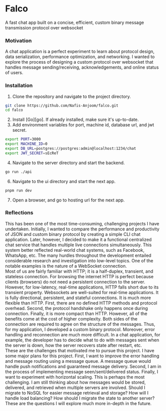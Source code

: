 # Falco
A fast chat app built on a concise, efficient, custom binary message transmission protocol over websocket

### Motivation
A chat application is a perfect experiment to learn about protocol design, data serialization, performance optimization, and networking. I wanted to explore the process
of designing a custom protocol over websocket that handles message sending/receiving, acknowledgements, and online status of users.

### Installation
1. Clone the repository and navigate to the project directory.
```bash
git clone https://github.com/Nafis-Anjoom/falco.git
cd falco
``` 
2. Install [Go][go]. If already installed, make sure it's up-to-date.
3. Add environment variables for port, machine id, database url, and jwt secret.
```bash
export PORT=3000
export MACHINE_ID=0
export DB_URL=postgres://postgres:admin@localhost:1234/chat
export JWT_SECRET=sEcReT
```
4. Navigate to the server directory and start the backend.
```bash
go run ./api
```
6. Navigate to the ui directory and start the next app.
```bash
pnpm run dev
```
7. Open a browser, and go to hosting url for the next app.

### Reflections
This has been one of the most time-consuming, challenging projects I have undertaken. Initially, I wanted to compare the performance and productivity of JSON and custom binary protocol by creating a simple CLI chat application. Later, however, I decided to make it a functional centralized chat service that handles multiple live connections simultaneously. This system better reflected real-world chat systems, such as Facebook, WhatsApp, etc. The many hurdles throughout the development entailed considerable research and investigation into low-level topics. One of the notable examples is the nature of a WebSocket connection.\
Most of us are fairly familiar with HTTP; it is a half-duplex, transient, and stateless connection. For browsing the internet HTTP is perfect because clients (browsers) do not need a persistent connection to the server. However, for low-latency, real-time applications, HTTP falls short due to its transient property. Websockets are well-suited for real-time applications. It is fully directional, persistent, and stateful connections. It is much more flexible than HTTP. First, there are no defined HTTP methods and protocol overhead. Second, the protocol handshake only happens once during connection. Finally, it is more compact than HTTP. However, all of the benefits come at the cost of higher
complexity. Both sides of the connection are required to agree on the structure of the messages. Thus, for my application, I developed a custom binary protocol. Moreover, error handling and reconnection are much more difficult. In a chat application, for example, the developer has to decide what to do with messages sent when the server is down, how the server recovers state after restart, etc.\
These are the challenges that motivated me to pursue this project. I have some major plans for this project. First, I want to improve the error handling and message routing using a message queue. A message queue would handle push notifications and guaranteed message delivery. Second, I am in the process of implementing message seen/sent/delivered status. Finally, I want to experiment with horizontal scaling. This is perhaps the most challenging. I am still thinking about how messages would be stored, delivered, and retrieved when multiple servers are involved. Should I migrate to NoSQL for easier message retrieval and storage? How will I handle load balancing? How should I migrate the state to another server? These are the questions I will explore much more in-depth in the future.
